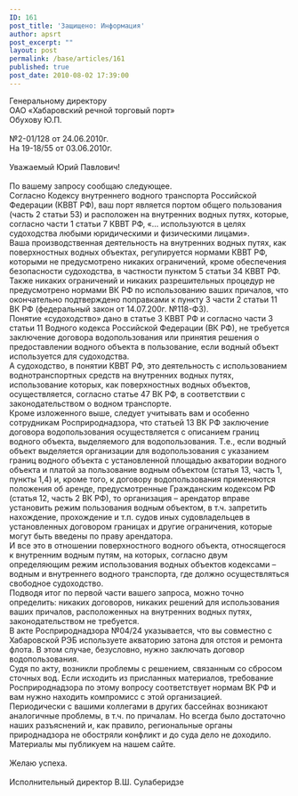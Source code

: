 ```yaml
---
ID: 161
post_title: 'Защищено: Информация'
author: apsrt
post_excerpt: ""
layout: post
permalink: /base/articles/161
published: true
post_date: 2010-08-02 17:39:00
---
```

Генеральному директору<br />
ОАО «Хабаровский  речной торговый порт»<br />
Обухову Ю.П.<br />
<br />
№2-01/128 от 24.06.2010г.<br />
На 19-18/55 от 03.06.2010г.<br />
<br />
Уважаемый Юрий Павлович!<br />
<br />
По вашему запросу сообщаю следующее.<br />
Согласно Кодексу внутреннего водного транспорта Российской Федерации (КВВТ  РФ), ваш порт  является портом общего пользования (часть 2 статьи 53) и расположен на внутренних водных путях, которые, согласно части 1 статьи 7 КВВТ РФ, «… используются в целях судоходства любыми  юридическими и физическими лицами».<br />
Ваша производственная деятельность на внутренних водных путях, как  поверхностных водных объектах, регулируется нормами КВВТ РФ, которыми не предусмотрено никаких ограничений, кроме обеспечения безопасности судоходства, в частности пунктом 5 статьи 34 КВВТ РФ.<br />
Также  никаких ограничений и никаких разрешительных процедур не предусмотрено нормами ВК РФ по использованию ваших причалов, что окончательно подтверждено поправками к пункту 3 части 2 статьи 11 ВК РФ (федеральный закон от 14.07.200г. №118-ФЗ).<br />
Понятие «судоходство» дано в статье 3 КВВТ РФ и согласно части 3 статьи 11 Водного кодекса Российской Федерации (ВК РФ), не требуется заключение договора водопользования или  принятия  решения о предоставлении водного объекта в пользование, если водный объект используется для судоходства.<br />
А судоходство, в понятии  КВВТ РФ, это деятельность с использованием воднотранспортных средств на внутренних водных путях, использование которых, как поверхностных водных объектов, осуществляется, согласно статье 47 ВК РФ, в соответствии с законодательством о водном транспорте.<br />
Кроме изложенного выше, следует  учитывать  вам и особенно сотрудникам Росприроднадзора, что статьей 13 ВК РФ заключение договора водопользования осуществляется с  описанием границ водного объекта,  выделяемого для водопользования. Т.е., если водный объект выделяется организации для  водопользования с указанием границ водного объекта с установленной  площадью акватории водного объекта и платой за пользование водным объектом (статья 13, часть 1,  пункты 1,4) и, кроме того, к договору водопользования применяются положения об аренде, предусмотренные Гражданским кодексом РФ (статья 12, часть 2 ВК РФ), то  организация – арендатор вправе установить режим пользования водным объектом, в т.ч. запретить  нахождение, прохождение и т.п. судов иных судовладельцев в установленных договором границах и другие  ограничения, которые могут быть введены по праву арендатора.<br />
И все это в отношении  поверхностного водного объекта, относящегося к внутренним водным путям, на которых, согласно двум определяющим режим использования водных объектов кодексами – водным и внутреннего водного транспорта, где должно осуществляться свободное судоходство.<br />
Подводя итог по первой части вашего запроса, можно точно определить: никаких договоров, никаких решений для использования ваших причалов, расположенных  на внутренних водных путях,  законодательством не требуется.<br />
В акте Росприроднадзора  №04/24 указывается, что вы совместно с Хабаровской РЭБ используете акваторию затона для отстоя и ремонта флота. В этом случае, безусловно,  нужно заключать договор водопользования.<br />
Судя по акту, возникли проблемы с решением, связанным со сбросом сточных вод. Если исходить из  присланных материалов, требование Росприроднадзора по этому вопросу соответствует нормам ВК РФ и вам нужно находить  компромисс с этой организацией.<br />
Периодически с вашими коллегами в других бассейнах возникают аналогичные проблемы, в т.ч. по  причалам. Но всегда было достаточно наших разъяснений и, как правило,  региональные органы  природнадзора не  обостряли конфликт и до суда дело не доходило.<br />
Материалы мы публикуем на нашем сайте.<br />
<br />
Желаю успеха.<br />
<br />
Исполнительный директор                                   В.Ш. Сулаберидзе